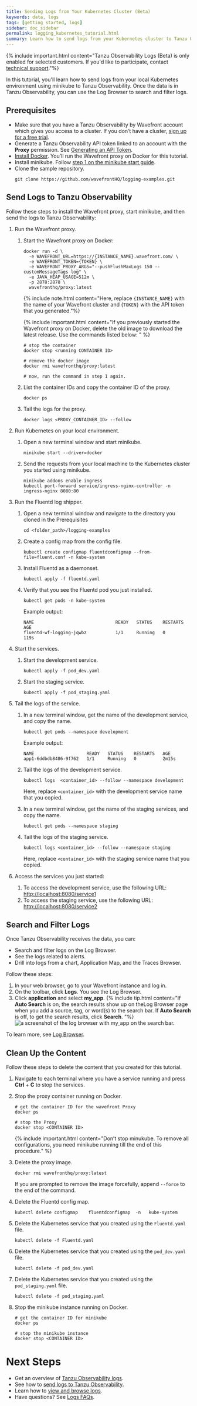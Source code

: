 ```yaml
---
title: Sending Logs from Your Kubernetes Cluster (Beta)
keywords: data, logs
tags: [getting started, logs]
sidebar: doc_sidebar
permalink: logging_kubernetes_tutorial.html
summary: Learn how to send logs from your Kubernetes cluster to Tanzu Observability
---
```


{% include important.html content="Tanzu Observability Logs (Beta) is only enabled for selected customers. If you'd like to participate, contact [technical support](wavefront_support_feedback.html#support)."%}

In this tutorial, you'll learn how to send logs from your local Kubernetes environment using minikube to Tanzu Observability. Once the data is in Tanzu Observability, you can use the Log Browser to search and filter logs.

## Prerequisites

* Make sure that you have a Tanzu Observability by Wavefront account which gives you access to a cluster. If you don’t have a cluster, [sign up for a free trial](https://tanzu.vmware.com/observability-trial).
* Generate a Tanzu Observability API token linked to an account with the **Proxy** permission. See [Generating an API Token](wavefront_api.html#generating-an-api-token).
* [Install Docker](https://docs.docker.com/get-docker/). You’ll run the Wavefront proxy on Docker for this tutorial.
* Install minikube. Follow [step 1 on the minikube start guide](https://minikube.sigs.k8s.io/docs/start/).
* Clone the sample repository.
    ```
    git clone https://github.com/wavefrontHQ/logging-examples.git
    ```

<!-- * Whitelist the VMware domain (`*.vmware.com`).
  Tanzu Observability uses the VMware log server as part of its architecture. Therefore, to send your log data successfully, you need to whitelist the VMware domain. -->

## Send Logs to Tanzu Observability

Follow these steps to install the Wavefront proxy, start minikube, and then send the logs to Tanzu Observability:

1. Run the Wavefront proxy.
    1. Start the Wavefront proxy on Docker: 
        ```
        docker run -d \
          -e WAVEFRONT_URL=https://{INSTANCE_NAME}.wavefront.com/ \
          -e WAVEFRONT_TOKEN={TOKEN} \
          -e WAVEFRONT_PROXY_ARGS="--pushFlushMaxLogs 150 --customMessageTags log" \
          -e JAVA_HEAP_USAGE=512m \
          -p 2878:2878 \
          wavefronthq/proxy:latest
        ```

        {% include note.html content="Here, replace `{INSTANCE_NAME}` with the name of your Wavefront cluster and {`TOKEN}` with the  API token that you generated."%}
        
        {% include important.html content="If you previously started the Wavefront proxy on Docker, delete the old image to download the latest release. Use the commands listed below: " %}
        ```
        # stop the container
        docker stop <running CONTAINER ID>
        
        # remove the docker image
        docker rmi wavefronthq/proxy:latest
        
        # now, run the command in step 1 again.
        ```

    1. List the container IDs and copy the container ID of the proxy.
        ```
        docker ps
        ```
    1. Tail the logs for the proxy.
        ```
        docker logs <PROXY_CONTAINER_ID> --follow
        ```
1. Run Kubernetes on your local environment.
    1. Open a new terminal window and start minikube.
        ```
        minikube start --driver=docker
        ```
        
    1. Send the requests from your local machine to the Kubernetes cluster you started using minikube.
        ```
        minikube addons enable ingress
        kubectl port-forward service/ingress-nginx-controller -n ingress-nginx 8080:80
        ```
1. Run the Fluentd log shipper.
    1. Open a new terminal window and navigate to the directory you cloned in the Prerequisites
        ```
        cd <folder_path>/logging-examples
        ```
    1. Create a config map from the config file.
        ```
        kubectl create configmap fluentdconfigmap --from-file=fluent.conf -n kube-system
        ```
    1. Install Fluentd as a daemonset.
        ```
        kubectl apply -f fluentd.yaml
        ```
    1. Verify that you see the Fluentd pod you just installed.
        ```
        kubectl get pods -n kube-system
        ```
        Example output:
        ```
        NAME                               READY   STATUS    RESTARTS        AGE
        fluentd-wf-logging-jqwbz           1/1     Running   0               119s
        ```
1. Start the services.
    1. Start the development service.
        ```
        kubectl apply -f pod_dev.yaml
        ```
    
    1. Start the staging service.
        ```
        kubectl apply -f pod_staging.yaml
        ```
1. Tail the logs of the service.
    1. In a new terminal window, get the name of the development service, and copy the name.
        ```
        kubectl get pods --namespace development
        ```
        Example output:
        ```
        NAME                    READY   STATUS    RESTARTS   AGE
        app1-6ddbdb8486-9f762   1/1     Running   0          2m15s
        ```
        
    1. Tail the logs of the development service. 
        ```
        kubectl logs  <container_id> --follow --namespace development
        ```
        Here, replace `<container_id>` with the development service name that you copied.
        
    1. In a new terminal window, get the name of the staging services, and copy the name.
        ```
        kubectl get pods --namespace staging
        ```
    1. Tail the logs of the staging service.
        ```
        kubectl logs <container_id> --follow --namespace staging
        ```
        Here, replace `<container_id>` with the staging service name that you copied.
        
1. Access the services you just started:
    1. To access the development service, use the following URL: [http://localhost:8080/service1](http://localhost:8080/service1)
    1. To access the staging service, use the following URL: [http://localhost:8080/service2](http://localhost:8080/service2)
    
## Search and Filter Logs 

Once Tanzu Observability receives the data, you can:
* Search and filter logs on the Log Browser.
* See the logs related to alerts.
* Drill into logs from a chart, Application Map, and the Traces Browser.

Follow these steps:
1. In your web browser, go to your Wavefront instance and log in.
1. On the toolbar, click **Logs**. You see the Log Browser.
1. Click **application** and select **my_app**. 
    {% include tip.html content="If **Auto Search** is on, the search results show up on theLog Browser page when you add a source, tag, or word(s) to the search bar. If **Auto Search** is off, to get the search results, click **Search**. "%}
    ![a screenshot of the log browser with my_app on the search bar.](images/logging_kubernetes_tutorial_search.png)

To learn more, see [Log Browser](logging_log_browser.html).

## Clean Up the Content

Follow these steps to delete the content that you created for this tutorial.

1. Navigate to each terminal where you have a service running and press **Ctrl** + **C** to stop the services.

1. Stop the proxy container running on Docker.
    ```
    # get the container ID for the wavefront Proxy
    docker ps
    
    # stop the Proxy
    docker stop <CONTAINER ID>
    ```
    {% include important.html content="Don’t stop minukube. To remove all configurations, you need minikube running till the end of this procedure." %}
1. Delete the proxy image. 
    ```
    docker rmi wavefronthq/proxy:latest
    ```
    If you are prompted to remove the image forcefully, append `--force` to the end of the command.

1. Delete the Fluentd config map.

    ```
    kubectl delete configmap    fluentdconfigmap  -n   kube-system
    ```
    
1. Delete the Kubernetes service that you created using the `Fluentd.yaml` file.
    ```
    kubectl delete -f Fluentd.yaml
    ```

1. Delete the Kubernetes service that you created using the `pod_dev.yaml` file.
    ```
    kubectl delete -f pod_dev.yaml
    ```

1. Delete the Kubernetes service that you created using the `pod_staging.yaml` file.
    ```
    kubectl delete -f pod_staging.yaml
    ```
    
1. Stop the minikube instance running on Docker.
    ```
    # get the container ID for minikube
    docker ps
    
    # stop the minikube instance
    docker stop <CONTAINER ID>
    ```
# Next Steps

* Get an overview of [Tanzu Observability logs](logging_overview.html).
* See how to [send logs to Tanzu Observability](logging_send_logs.html).
* Learn how to [view and browse logs](logging_log_browser.html).
* Have questions? See [Logs FAQs](logging_faq.html).
